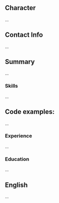 ## Character 
...
## Contact Info
...
## Summary
...
### Skills
...
## Code examples:
...
### Experience
...
### Education
...
## English
...
